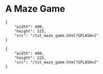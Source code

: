 # A Maze Game

```iframe
{
    "width": 400,
    "height": 225,
    "src": "/tut_maze_game.html?SPLASH=1"
}
```

```iframe
{
    "width": 400,
    "height": 225,
    "src": "/tut_maze_game.html?SPLASH=2"
}
```